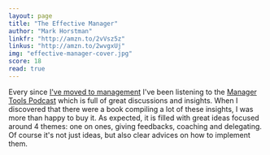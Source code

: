 ```yaml
---
layout: page
title: "The Effective Manager"
author: "Mark Horstman"
linkfr: "http://amzn.to/2vVsz5z"
linkus: "http://amzn.to/2wvgxUj" 
img: "effective-manager-cover.jpg"
score: 18
read: true
---
```


Every since [I've moved to management][1] I've been listening to the [Manager Tools Podcast][2] which is full of great discussions and insights. When I discovered that there were a book compiling a lot of these insights, I was more than happy to buy it. As expected, it is filled with great ideas focused around 4 themes: one on ones, giving feedbacks, coaching and delegating. Of course it's not just ideas, but also clear advices on how to implement them.

[1]:	/blog/2017/08/20/blogging-about-management/
[2]:	https://www.manager-tools.com/all-podcasts